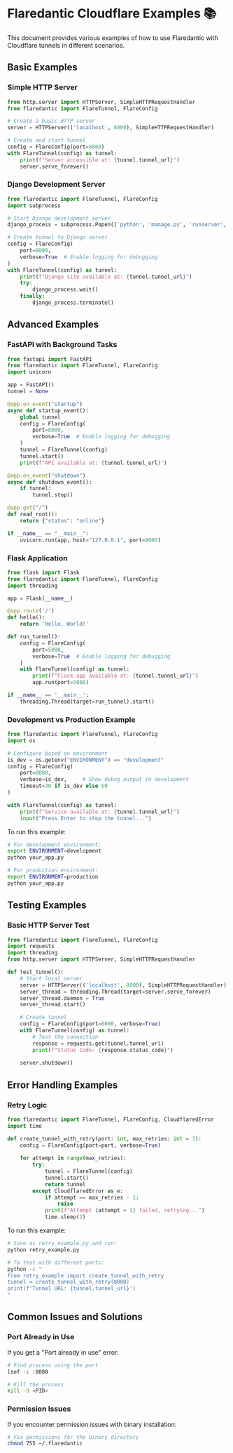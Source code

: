 # Flaredantic Cloudflare Examples 📚

This document provides various examples of how to use Flaredantic with Cloudflare tunnels in different scenarios.

## Basic Examples

### Simple HTTP Server
```python
from http.server import HTTPServer, SimpleHTTPRequestHandler
from flaredantic import FlareTunnel, FlareConfig

# Create a basic HTTP server
server = HTTPServer(('localhost', 8000), SimpleHTTPRequestHandler)

# Create and start tunnel
config = FlareConfig(port=8000)
with FlareTunnel(config) as tunnel:
    print(f"Server accessible at: {tunnel.tunnel_url}")
    server.serve_forever()
```

### Django Development Server
```python
from flaredantic import FlareTunnel, FlareConfig
import subprocess

# Start Django development server
django_process = subprocess.Popen(['python', 'manage.py', 'runserver', '8000'])

# Create tunnel to Django server
config = FlareConfig(
    port=8000,
    verbose=True  # Enable logging for debugging
)
with FlareTunnel(config) as tunnel:
    print(f"Django site available at: {tunnel.tunnel_url}")
    try:
        django_process.wait()
    finally:
        django_process.terminate()
```

## Advanced Examples

### FastAPI with Background Tasks
```python
from fastapi import FastAPI
from flaredantic import FlareTunnel, FlareConfig
import uvicorn

app = FastAPI()
tunnel = None

@app.on_event("startup")
async def startup_event():
    global tunnel
    config = FlareConfig(
        port=8000,
        verbose=True  # Enable logging for debugging
    )
    tunnel = FlareTunnel(config)
    tunnel.start()
    print(f"API available at: {tunnel.tunnel_url}")

@app.on_event("shutdown")
async def shutdown_event():
    if tunnel:
        tunnel.stop()

@app.get("/")
def read_root():
    return {"status": "online"}

if __name__ == "__main__":
    uvicorn.run(app, host="127.0.0.1", port=8000)
```

### Flask Application
```python
from flask import Flask
from flaredantic import FlareTunnel, FlareConfig
import threading

app = Flask(__name__)

@app.route('/')
def hello():
    return 'Hello, World!'

def run_tunnel():
    config = FlareConfig(
        port=5000,
        verbose=True  # Enable logging for debugging
    )
    with FlareTunnel(config) as tunnel:
        print(f"Flask app available at: {tunnel.tunnel_url}")
        app.run(port=5000)

if __name__ == '__main__':
    threading.Thread(target=run_tunnel).start()
```

### Development vs Production Example
```python
from flaredantic import FlareTunnel, FlareConfig
import os

# Configure based on environment
is_dev = os.getenv("ENVIRONMENT") == "development"
config = FlareConfig(
    port=8000,
    verbose=is_dev,     # Show debug output in development
    timeout=30 if is_dev else 60
)

with FlareTunnel(config) as tunnel:
    print(f"Service available at: {tunnel.tunnel_url}")
    input("Press Enter to stop the tunnel...")
```

To run this example:
```bash
# For development environment:
export ENVIRONMENT=development
python your_app.py

# For production environment:
export ENVIRONMENT=production
python your_app.py
```

## Testing Examples

### Basic HTTP Server Test
```python
from flaredantic import FlareTunnel, FlareConfig
import requests
import threading
from http.server import HTTPServer, SimpleHTTPRequestHandler

def test_tunnel():
    # Start local server
    server = HTTPServer(('localhost', 8000), SimpleHTTPRequestHandler)
    server_thread = threading.Thread(target=server.serve_forever)
    server_thread.daemon = True
    server_thread.start()

    # Create tunnel
    config = FlareConfig(port=8000, verbose=True)
    with FlareTunnel(config) as tunnel:
        # Test the connection
        response = requests.get(tunnel.tunnel_url)
        print(f"Status Code: {response.status_code}")
        
    server.shutdown()
```

## Error Handling Examples

### Retry Logic
```python
from flaredantic import FlareTunnel, FlareConfig, CloudflaredError
import time

def create_tunnel_with_retry(port: int, max_retries: int = 3):
    config = FlareConfig(port=port, verbose=True)
    
    for attempt in range(max_retries):
        try:
            tunnel = FlareTunnel(config)
            tunnel.start()
            return tunnel
        except CloudflaredError as e:
            if attempt == max_retries - 1:
                raise
            print(f"Attempt {attempt + 1} failed, retrying...")
            time.sleep(2)
```

To run this example:
```bash
# Save as retry_example.py and run:
python retry_example.py

# To test with different ports:
python -c "
from retry_example import create_tunnel_with_retry
tunnel = create_tunnel_with_retry(8000)
print(f'Tunnel URL: {tunnel.tunnel_url}')
"
```

## Common Issues and Solutions

### Port Already in Use
If you get a "Port already in use" error:
```bash
# Find process using the port
lsof -i :8000

# Kill the process
kill -9 <PID>
```

### Permission Issues
If you encounter permission issues with binary installation:
```bash
# Fix permissions for the binary directory
chmod 755 ~/.flaredantic
``` 